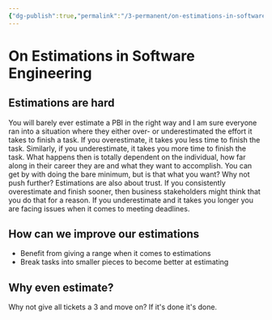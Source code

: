 ```yaml
---
{"dg-publish":true,"permalink":"/3-permanent/on-estimations-in-software-engineering/","tags":["code/best_practices"],"created":"2023-07-20T18:42:00.552-06:00","updated":"2023-09-05T13:37:53.053-06:00"}
---
```


# On Estimations in Software Engineering

## Estimations are hard
You will barely ever estimate a PBI in the right way and I am sure everyone ran into a situation where they either over- or underestimated the effort it takes to finish a task.
If you overestimate, it takes you less time to finish the task. Similarly, if you underestimate, it takes you more time to finish the task.
What happens then is totally dependent on the individual, how far along in their career they are and what they want to accomplish. 
You can get by with doing the bare minimum, but is that what you want? Why not push further?
Estimations are also about trust. If you consistently overestimate and finish sooner, then business stakeholders might think that you do that for a reason. If you underestimate and it takes you longer you are facing issues when it comes to meeting deadlines.
## How can we improve our estimations
- Benefit from giving a range when it comes to estimations
- Break tasks into smaller pieces to become better at estimating 
## Why even estimate?
Why not give all tickets a 3 and move on? If it's done it's done.